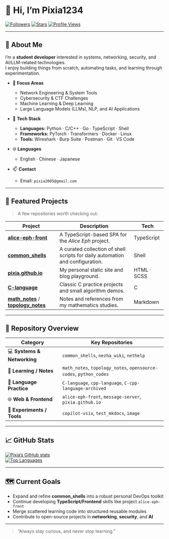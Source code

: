 # 👋 Hi, I’m Pixia1234

[![Followers](https://img.shields.io/github/followers/pixia1234?style=social)](https://github.com/pixia1234?tab=followers)
[![Stars](https://img.shields.io/github/stars/pixia1234?style=social)](https://github.com/pixia1234?tab=repositories)
[![Profile Views](https://komarev.com/ghpvc/?username=pixia1234&label=profile%20views)](https://github.com/pixia1234)

---

## 🧭 About Me

I’m a **student developer** interested in systems, networking, security, and AI/LLM-related technologies.  
I enjoy building things from scratch, automating tasks, and learning through experimentation.

- 🎯 **Focus Areas**
  - Network Engineering & System Tools  
  - Cybersecurity & CTF Challenges  
  - Machine Learning & Deep Learning  
  - Large Language Models (LLMs), NLP, and AI Applications  

- 🧰 **Tech Stack**
  - **Languages:** Python · C/C++ · Go · TypeScript · Shell  
  - **Frameworks:** PyTorch · Transformers · Docker · Linux  
  - **Tools:** Wireshark · Burp Suite · Postman · Git · VS Code  

- 🌐 **Languages**
  - English · Chinese · Japanese  

- 📫 **Contact**
  - Email: `pixia2005@gmail.com`

---

## 🚀 Featured Projects

> A few repositories worth checking out:

| Project | Description | Tech |
|----------|--------------|------|
| [**alice-eph-front**](https://github.com/pixia1234/alice-eph-front) | A TypeScript-based SPA for the *Alice Eph* project. | TypeScript |
| [**common_shells**](https://github.com/pixia1234/common_shells) | A curated collection of shell scripts for daily automation and configuration. | Shell |
| [**pixia.github.io**](https://github.com/pixia1234/pixia.github.io) | My personal static site and blog playground. | HTML · SCSS |
| [**C-language**](https://github.com/pixia1234/C-language) | Classic C practice projects and small algorithm demos. | C |
| [**math_notes**](https://github.com/pixia1234/math_notes) / [**topology_notes**](https://github.com/pixia1234/topology_notes) | Notes and references from my mathematics studies. | Markdown |

---

## 🧩 Repository Overview

| Category | Key Repositories |
|-----------|------------------|
| 💻 **Systems & Networking** | `common_shells`, `nezha_wiki`, `nethelp` |
| 🧠 **Learning / Notes** | `math_notes`, `topology_notes`, `opensource-codes`, `python_codes` |
| 🧰 **Language Practice** | `C-language`, `cpp-language`, `C-cpp-language-archived` |
| 🌐 **Web & Frontend** | `alice-eph-front`, `message-server`, `pixia.github.io` |
| 🔬 **Experiments / Tools** | `copilot-vsix`, `test_mkdocs`, `image` |

---

## 📈 GitHub Stats

[![Pixia’s GitHub stats](https://github-readme-stats.vercel.app/api?username=pixia1234&show_icons=true&theme=radical&hide=contribs)](https://github.com/pixia1234)  
[![Top Languages](https://github-readme-stats.vercel.app/api/top-langs/?username=pixia1234&layout=compact&theme=radical)](https://github.com/pixia1234)

---

## 🗺️ Current Goals

- Expand and refine **common_shells** into a robust personal DevOps toolkit  
- Continue developing **TypeScript/Frontend** skills like project `alice-eph-front`  
- Merge scattered learning code into structured reusable modules  
- Contribute to open-source projects in **networking**, **security**, and **AI**

---

> “Always stay curious, and never stop learning.”
